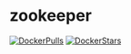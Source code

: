 # zookeeper

[![DockerPulls](https://img.shields.io/docker/pulls/honomoa/zookeeper.svg)](https://registry.hub.docker.com/u/honomoa/zookeeper/)
[![DockerStars](https://img.shields.io/docker/stars/honomoa/zookeeper.svg)](https://registry.hub.docker.com/u/honomoa/zookeeper/)
